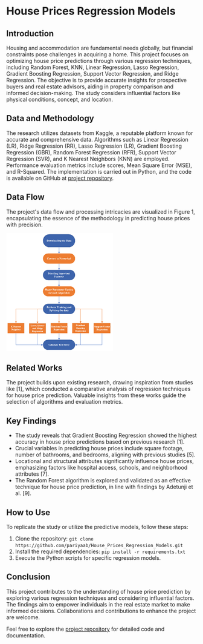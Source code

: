 # House Prices Regression Models

## Introduction

Housing and accommodation are fundamental needs globally, but financial constraints pose challenges in acquiring a home.
This project focuses on optimizing house price predictions through various regression techniques, including Random
Forest, KNN, Linear Regression, Lasso Regression, Gradient Boosting Regression, Support Vector Regression, and Ridge
Regression. The objective is to provide accurate insights for prospective buyers and real estate advisors, aiding in
property comparison and informed decision-making. The study considers influential factors like physical conditions,
concept, and location.

## Data and Methodology

The research utilizes datasets from Kaggle, a reputable platform known for accurate and comprehensive data. Algorithms
such as Linear Regression (LR), Ridge Regression (RR), Lasso Regression (LR), Gradient Boosting Regression (GBR), Random
Forest Regression (RFR), Support Vector Regression (SVR), and K Nearest Neighbors (KNN) are employed. Performance
evaluation metrics include scores, Mean Square Error (MSE), and R-Squared. The implementation is carried out in Python,
and the code is available on GitHub at [project repository](https://github.com/pariyaab/House_Prices_Regression_Models).

## Data Flow

The project's data flow and processing intricacies are visualized in Figure 1, encapsulating the essence of the
methodology in predicting house prices with precision.

![img.png](img.png)

## Related Works

The project builds upon existing research, drawing inspiration from studies like [1], which conducted a comparative
analysis of regression techniques for house price prediction. Valuable insights from these works guide the selection of
algorithms and evaluation metrics.

## Key Findings

- The study reveals that Gradient Boosting Regression showed the highest accuracy in house price predictions based on
  previous research [1].
- Crucial variables in predicting house prices include square footage, number of bathrooms, and bedrooms, aligning with
  previous studies [5].
- Locational and structural attributes significantly influence house prices, emphasizing factors like hospital access,
  schools, and neighborhood attributes [7].
- The Random Forest algorithm is explored and validated as an effective technique for house price prediction, in line
  with findings by Adetunji et al. [9].

## How to Use

To replicate the study or utilize the predictive models, follow these steps:

1. Clone the repository: `git clone https://github.com/pariyaab/House_Prices_Regression_Models.git`
2. Install the required dependencies: `pip install -r requirements.txt`
3. Execute the Python scripts for specific regression models.

## Conclusion

This project contributes to the understanding of house price prediction by exploring various regression techniques and
considering influential factors. The findings aim to empower individuals in the real estate market to make informed
decisions. Collaborations and contributions to enhance the project are welcome.

Feel free to explore the [project repository](https://github.com/pariyaab/House_Prices_Regression_Models) for detailed
code and documentation.
